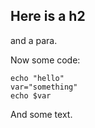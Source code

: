 ## Here is a h2

and a para.

Now some code:

```
echo "hello"
var="something"
echo $var
```

And some text.
